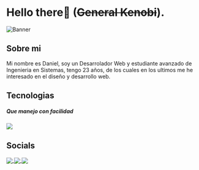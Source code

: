 # Hello there👋 (~~General Kenobi~~).
![Banner](https://user-images.githubusercontent.com/83776673/130269668-2f85a29e-b59c-4814-a5ea-bce8479eab57.png)
 
## Sobre mi
<p> Mi nombre es Daniel, soy un Desarrolador Web y estudiante avanzado de Ingenieria en Sistemas, tengo 23 años, de los cuales en los ultimos me he interesado en el diseño y desarrollo web.</p>

## Tecnologias
##### Que manejo con facilidad
![](https://img.shields.io/badge/JavaScript-F7DF1E?style=for-the-badge&logo=javascript&logoColor=black)
<p> </p>

## Socials
 <a href="https://github.com/MartinHeinz/MartinHeinz">
  <img align="center" src="https://img.shields.io/badge/Instagram-E4405F?style=for-the-badge&logo=instagram&logoColor=white" />
</a>
 <a href="https://github.com/MartinHeinz/MartinHeinz">
  <img align="center" src="https://img.shields.io/badge/GitHub-100000?style=for-the-badge&logo=github&logoColor=white" />
</a>
 <a href="https://github.com/MartinHeinz/MartinHeinz">
  <img align="center" src="https://img.shields.io/badge/LinkedIn-0077B5?style=for-the-badge&logo=linkedin&logoColor=white" />
</a>








<!--
**Dunglita/Dunglita** is a ✨ _special_ ✨ repository because its `README.md` (this file) appears on your GitHub profile.
-->

